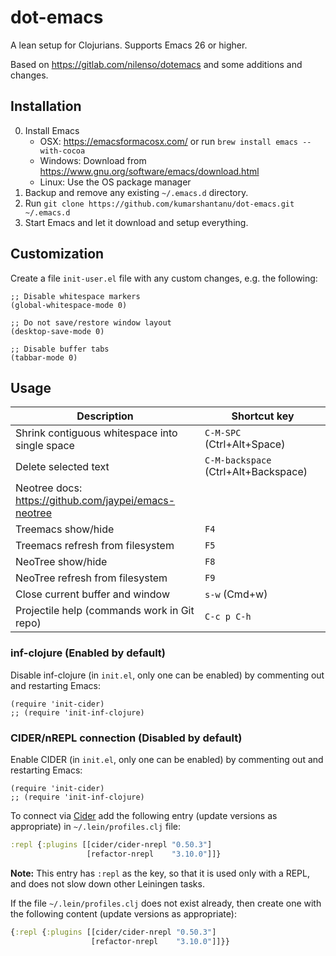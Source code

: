 # dot-emacs

A lean setup for Clojurians. Supports Emacs 26 or higher.

Based on https://gitlab.com/nilenso/dotemacs and some additions and changes.


## Installation

0. Install Emacs
    - OSX: https://emacsformacosx.com/ or run `brew install emacs --with-cocoa`
    - Windows: Download from https://www.gnu.org/software/emacs/download.html
    - Linux: Use the OS package manager
1. Backup and remove any existing `~/.emacs.d` directory.
2. Run `git clone https://github.com/kumarshantanu/dot-emacs.git ~/.emacs.d`
3. Start Emacs and let it download and setup everything.


## Customization

Create a file `init-user.el` file with any custom changes, e.g. the following:

```elisp
;; Disable whitespace markers
(global-whitespace-mode 0)

;; Do not save/restore window layout
(desktop-save-mode 0)

;; Disable buffer tabs
(tabbar-mode 0)
```


## Usage

| Description                                    | Shortcut key               |
|------------------------------------------------|----------------------------|
| Shrink contiguous whitespace into single space | `C-M-SPC` (Ctrl+Alt+Space) |
| Delete selected text                 | `C-M-backspace` (Ctrl+Alt+Backspace) |
| Neotree docs: https://github.com/jaypei/emacs-neotree |                     |
| Treemacs show/hide                             | `F4`                       |
| Treemacs refresh from filesystem               | `F5`                       |
| NeoTree show/hide                              | `F8`                       |
| NeoTree refresh from filesystem                | `F9`                       |
| Close current buffer and window                | `s-w` (Cmd+w)              |
| Projectile help (commands work in Git repo)    | `C-c p C-h`                |

### inf-clojure (Enabled by default)

Disable inf-clojure (in `init.el`, only one can be enabled) by commenting out and restarting Emacs:

```elisp
(require 'init-cider)
;; (require 'init-inf-clojure)
```

### CIDER/nREPL connection (Disabled by default)

Enable CIDER (in `init.el`, only one can be enabled) by commenting out and restarting Emacs:

```elisp
(require 'init-cider)
;; (require 'init-inf-clojure)
```


To connect via [Cider](https://cider.readthedocs.io/en/latest/) add the following
entry (update versions as appropriate) in `~/.lein/profiles.clj` file:

```clojure
:repl {:plugins [[cider/cider-nrepl "0.50.3"]
                 [refactor-nrepl    "3.10.0"]]}
```

**Note:**
This entry has `:repl` as the key, so that it is used only with a REPL,
and does not slow down other Leiningen tasks.

If the file `~/.lein/profiles.clj` does not exist already, then create one with the
following content (update versions as appropriate):

```clojure
{:repl {:plugins [[cider/cider-nrepl "0.50.3"]
                  [refactor-nrepl    "3.10.0"]]}}
```
